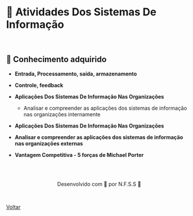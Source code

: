 <h1>🧩 Atividades Dos Sistemas De
Informação</h1>

<br>

<h2> 🧠 Conhecimento adquirido </h2>

- **Entrada, Processamento, saída, armazenamento**
- **Controle, feedback**
- **Aplicações Dos Sistemas De Informação Nas Organizações**
  - Analisar e compreender as aplicações dos sistemas de informação nas organizações internamente 

- **Aplicações Dos Sistemas De Informação Nas Organizações**
- **Analisar e compreender as aplicações dos sistemas de informação nas organizações externas**
- **Vantagem Competitiva - 5 forças de Michael Porter**

<br><br>

<p align="center"> Desenvolvido com 💜 por N.F.S.S 👋 <p>

<br>

<a href="./README.md">Voltar</a>